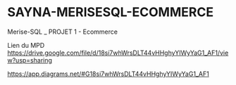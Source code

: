 # SAYNA-MERISESQL-ECOMMERCE
Merise-SQL _ PROJET 1 - Ecommerce

Lien du MPD https://drive.google.com/file/d/18si7whWrsDLT44vHHghyYIWyYaG1_AF1/view?usp=sharing

https://app.diagrams.net/#G18si7whWrsDLT44vHHghyYIWyYaG1_AF1

